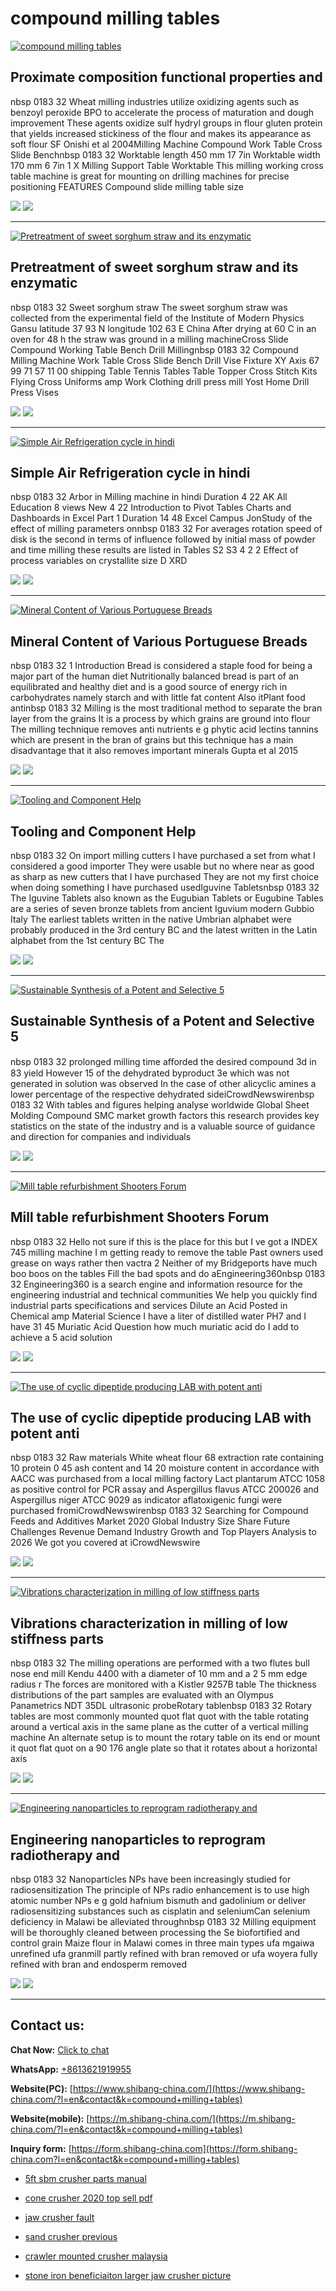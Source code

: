 # compound milling tables

<a href="https://swt.shibang-china.com/?l=en&img&k=compound+milling+tables" target="_blank">![compound milling tables](http://static.shibang-china.com/all-800x300/136.jpg)</a>

## Proximate composition functional properties and
nbsp 0183 32 Wheat milling industries utilize oxidizing agents such as benzoyl peroxide BPO to accelerate the process of maturation and dough improvement These agents oxidize sulf hydryl groups in flour gluten protein that yields increased stickiness of the flour and makes its appearance as soft flour SF Onishi et al 2004Milling Machine Compound Work Table Cross Slide Benchnbsp 0183 32 Worktable length 450 mm 17 7in Worktable width 170 mm 6 7in 1 X Milling Support Table Worktable This milling working cross table machine is great for mounting on drilling machines for precise positioning FEATURES Compound slide milling table size


<a href="https://whatsapp.shibangsoft.com/WhatsApp.php" target="_blank" title="WhatsApp">![](http://static.shibang-china.com/icon/whatsapp.png)</a> <a href="https://swt.shibang-china.com/?l=en&icon&k=compound+milling+tables" target="_blank">![](http://static.shibang-china.com/icon/chat-en.png)</a>

---

<a href="https://swt.shibang-china.com/?l=en&img&k=compound+milling+tables" target="_blank">![Pretreatment of sweet sorghum straw and its enzymatic](http://static.shibang-china.com/all-800x300/272.jpg)</a>

## Pretreatment of sweet sorghum straw and its enzymatic
nbsp 0183 32 Sweet sorghum straw The sweet sorghum straw was collected from the experimental field of the Institute of Modern Physics Gansu latitude 37 93 N longitude 102 63 E China After drying at 60 C in an oven for 48 h the straw was ground in a milling machineCross Slide Compound Working Table Bench Drill Millingnbsp 0183 32 Compound Milling Machine Work Table Cross Slide Bench Drill Vise Fixture XY Axis 67 99 71 57 11 00 shipping Table Tennis Tables Table Topper Cross Stitch Kits Flying Cross Uniforms amp Work Clothing drill press mill Yost Home Drill Press Vises


<a href="https://whatsapp.shibangsoft.com/WhatsApp.php" target="_blank" title="WhatsApp">![](http://static.shibang-china.com/icon/whatsapp.png)</a> <a href="https://swt.shibang-china.com/?l=en&icon&k=compound+milling+tables" target="_blank">![](http://static.shibang-china.com/icon/chat-en.png)</a>

---

<a href="https://swt.shibang-china.com/?l=en&img&k=compound+milling+tables" target="_blank">![Simple Air Refrigeration cycle in hindi](http://static.shibang-china.com/all-800x300/658.jpg)</a>

## Simple Air Refrigeration cycle in hindi
nbsp 0183 32 Arbor in Milling machine in hindi Duration 4 22 AK All Education 8 views New 4 22 Introduction to Pivot Tables Charts and Dashboards in Excel Part 1 Duration 14 48 Excel Campus JonStudy of the effect of milling parameters onnbsp 0183 32 For averages rotation speed of disk is the second in terms of influence followed by initial mass of powder and time milling these results are listed in Tables S2 S3 4 2 2 Effect of process variables on crystallite size D XRD


<a href="https://whatsapp.shibangsoft.com/WhatsApp.php" target="_blank" title="WhatsApp">![](http://static.shibang-china.com/icon/whatsapp.png)</a> <a href="https://swt.shibang-china.com/?l=en&icon&k=compound+milling+tables" target="_blank">![](http://static.shibang-china.com/icon/chat-en.png)</a>

---

<a href="https://swt.shibang-china.com/?l=en&img&k=compound+milling+tables" target="_blank">![Mineral Content of Various Portuguese Breads](http://static.shibang-china.com/all-800x300/1318.jpg)</a>

## Mineral Content of Various Portuguese Breads
nbsp 0183 32 1 Introduction Bread is considered a staple food for being a major part of the human diet Nutritionally balanced bread is part of an equilibrated and healthy diet and is a good source of energy rich in carbohydrates namely starch and with little fat content Also itPlant food antinbsp 0183 32 Milling is the most traditional method to separate the bran layer from the grains It is a process by which grains are ground into flour The milling technique removes anti nutrients e g phytic acid lectins tannins which are present in the bran of grains but this technique has a main disadvantage that it also removes important minerals Gupta et al 2015


<a href="https://whatsapp.shibangsoft.com/WhatsApp.php" target="_blank" title="WhatsApp">![](http://static.shibang-china.com/icon/whatsapp.png)</a> <a href="https://swt.shibang-china.com/?l=en&icon&k=compound+milling+tables" target="_blank">![](http://static.shibang-china.com/icon/chat-en.png)</a>

---

<a href="https://swt.shibang-china.com/?l=en&img&k=compound+milling+tables" target="_blank">![Tooling and Component Help](http://static.shibang-china.com/all-800x300/663.jpg)</a>

## Tooling and Component Help
nbsp 0183 32 On import milling cutters I have purchased a set from what I considered a good importer They were usable but no where near as good as sharp as new cutters that I have purchased They are not my first choice when doing something I have purchased usedIguvine Tabletsnbsp 0183 32 The Iguvine Tablets also known as the Eugubian Tablets or Eugubine Tables are a series of seven bronze tablets from ancient Iguvium modern Gubbio Italy The earliest tablets written in the native Umbrian alphabet were probably produced in the 3rd century BC and the latest written in the Latin alphabet from the 1st century BC The


<a href="https://whatsapp.shibangsoft.com/WhatsApp.php" target="_blank" title="WhatsApp">![](http://static.shibang-china.com/icon/whatsapp.png)</a> <a href="https://swt.shibang-china.com/?l=en&icon&k=compound+milling+tables" target="_blank">![](http://static.shibang-china.com/icon/chat-en.png)</a>

---

<a href="https://swt.shibang-china.com/?l=en&img&k=compound+milling+tables" target="_blank">![Sustainable Synthesis of a Potent and Selective 5](http://static.shibang-china.com/all-800x300/1039.jpg)</a>

## Sustainable Synthesis of a Potent and Selective 5
nbsp 0183 32 prolonged milling time aﬀorded the desired compound 3d in 83 yield However 15 of the dehydrated byproduct 3e which was not generated in solution was observed In the case of other alicyclic amines a lower percentage of the respective dehydrated sideiCrowdNewswirenbsp 0183 32 With tables and figures helping analyse worldwide Global Sheet Molding Compound SMC market growth factors this research provides key statistics on the state of the industry and is a valuable source of guidance and direction for companies and individuals


<a href="https://whatsapp.shibangsoft.com/WhatsApp.php" target="_blank" title="WhatsApp">![](http://static.shibang-china.com/icon/whatsapp.png)</a> <a href="https://swt.shibang-china.com/?l=en&icon&k=compound+milling+tables" target="_blank">![](http://static.shibang-china.com/icon/chat-en.png)</a>

---

<a href="https://swt.shibang-china.com/?l=en&img&k=compound+milling+tables" target="_blank">![Mill table refurbishment Shooters Forum](http://static.shibang-china.com/all-800x300/1310.jpg)</a>

## Mill table refurbishment Shooters Forum
nbsp 0183 32 Hello not sure if this is the place for this but I ve got a INDEX 745 milling machine I m getting ready to remove the table Past owners used grease on ways rather then vactra 2 Neither of my Bridgeports have much boo boos on the tables Fill the bad spots and do aEngineering360nbsp 0183 32 Engineering360 is a search engine and information resource for the engineering industrial and technical communities We help you quickly find industrial parts specifications and services Dilute an Acid Posted in Chemical amp Material Science I have a liter of distilled water PH7 and I have 31 45 Muriatic Acid Question how much muriatic acid do I add to achieve a 5 acid solution


<a href="https://whatsapp.shibangsoft.com/WhatsApp.php" target="_blank" title="WhatsApp">![](http://static.shibang-china.com/icon/whatsapp.png)</a> <a href="https://swt.shibang-china.com/?l=en&icon&k=compound+milling+tables" target="_blank">![](http://static.shibang-china.com/icon/chat-en.png)</a>

---

<a href="https://swt.shibang-china.com/?l=en&img&k=compound+milling+tables" target="_blank">![The use of cyclic dipeptide producing LAB with potent anti](http://static.shibang-china.com/all-800x300/435.jpg)</a>

## The use of cyclic dipeptide producing LAB with potent anti
nbsp 0183 32 Raw materials White wheat flour 68 extraction rate containing 10 protein 0 45 ash content and 14 20 moisture content in accordance with AACC was purchased from a local milling factory Lact plantarum ATCC 1058 as positive control for PCR assay and Aspergillus flavus ATCC 200026 and Aspergillus niger ATCC 9029 as indicator aflatoxigenic fungi were purchased fromiCrowdNewswirenbsp 0183 32 Searching for Compound Feeds and Additives Market 2020 Global Industry Size Share Future Challenges Revenue Demand Industry Growth and Top Players Analysis to 2026 We got you covered at iCrowdNewswire


<a href="https://whatsapp.shibangsoft.com/WhatsApp.php" target="_blank" title="WhatsApp">![](http://static.shibang-china.com/icon/whatsapp.png)</a> <a href="https://swt.shibang-china.com/?l=en&icon&k=compound+milling+tables" target="_blank">![](http://static.shibang-china.com/icon/chat-en.png)</a>

---

<a href="https://swt.shibang-china.com/?l=en&img&k=compound+milling+tables" target="_blank">![Vibrations characterization in milling of low stiffness parts](http://static.shibang-china.com/all-800x300/1.jpg)</a>

## Vibrations characterization in milling of low stiffness parts
nbsp 0183 32 The milling operations are performed with a two flutes bull nose end mill Kendu 4400 with a diameter of 10 mm and a 2 5 mm edge radius r The forces are monitored with a Kistler 9257B table The thickness distributions of the part samples are evaluated with an Olympus Panametrics NDT 35DL ultrasonic probeRotary tablenbsp 0183 32 Rotary tables are most commonly mounted quot flat quot with the table rotating around a vertical axis in the same plane as the cutter of a vertical milling machine An alternate setup is to mount the rotary table on its end or mount it quot flat quot on a 90 176 angle plate so that it rotates about a horizontal axis


<a href="https://whatsapp.shibangsoft.com/WhatsApp.php" target="_blank" title="WhatsApp">![](http://static.shibang-china.com/icon/whatsapp.png)</a> <a href="https://swt.shibang-china.com/?l=en&icon&k=compound+milling+tables" target="_blank">![](http://static.shibang-china.com/icon/chat-en.png)</a>

---

<a href="https://swt.shibang-china.com/?l=en&img&k=compound+milling+tables" target="_blank">![Engineering nanoparticles to reprogram radiotherapy and](http://static.shibang-china.com/all-800x300/889.jpg)</a>

## Engineering nanoparticles to reprogram radiotherapy and
nbsp 0183 32 Nanoparticles NPs have been increasingly studied for radiosensitization The principle of NPs radio enhancement is to use high atomic number NPs e g gold hafnium bismuth and gadolinium or deliver radiosensitizing substances such as cisplatin and seleniumCan selenium deficiency in Malawi be alleviated throughnbsp 0183 32 Milling equipment will be thoroughly cleaned between processing the Se biofortified and control grain Maize flour in Malawi comes in three main types ufa mgaiwa unrefined ufa granmill partly refined with bran removed or ufa woyera fully refined with bran and endosperm removed


<a href="https://whatsapp.shibangsoft.com/WhatsApp.php" target="_blank" title="WhatsApp">![](http://static.shibang-china.com/icon/whatsapp.png)</a> <a href="https://swt.shibang-china.com/?l=en&icon&k=compound+milling+tables" target="_blank">![](http://static.shibang-china.com/icon/chat-en.png)</a>

---
## Contact us:

**Chat Now:** [Click to chat](https://swt.shibang-china.com?l=en&contact&k=compound+milling+tables)

**WhatsApp:**  [+8613621919955](https://whatsapp.shibangsoft.com/WhatsApp.php)

**Website(PC):** [https://www.shibang-china.com/](https://www.shibang-china.com/?l=en&contact&k=compound+milling+tables)

**Website(mobile):** [https://m.shibang-china.com/](https://m.shibang-china.com/?l=en&contact&k=compound+milling+tables)

**Inquiry form:** [https://form.shibang-china.com](https://form.shibang-china.com?l=en&contact&k=compound+milling+tables)

* [5ft sbm crusher parts manual](../169/5ft%20sbm%20crusher%20parts%20manual.md)

* [cone crusher 2020 top sell pdf](../168/cone%20crusher%202020%20top%20sell%20pdf.md)

* [jaw crusher fault](../169/jaw%20crusher%20fault.md)

* [sand crusher previous](../166/sand%20crusher%20previous.md)

* [crawler mounted crusher malaysia](../169/crawler%20mounted%20crusher%20malaysia.md)

* [stone iron beneficiaiton larger jaw crusher picture](../170/stone%20iron%20beneficiaiton%20larger%20jaw%20crusher%20picture.md)